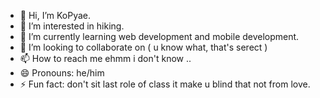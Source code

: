 - 👋 Hi, I’m KoPyae.
- 👀 I’m interested in hiking.
- 🌱 I’m currently learning web development and mobile development.
- 💞️ I’m looking to collaborate on ( u know what, that's serect )
- 📫 How to reach me ehmm i don't know ..
- 😄 Pronouns: he/him
- ⚡ Fun fact: don't sit last role of class it make u blind that not from love.

<!---
KoPyae76/KoPyae76 is a ✨ special ✨ repository because its `README.md` (this file) appears on your GitHub profile.
You can click the Preview link to take a look at your changes.
--->
